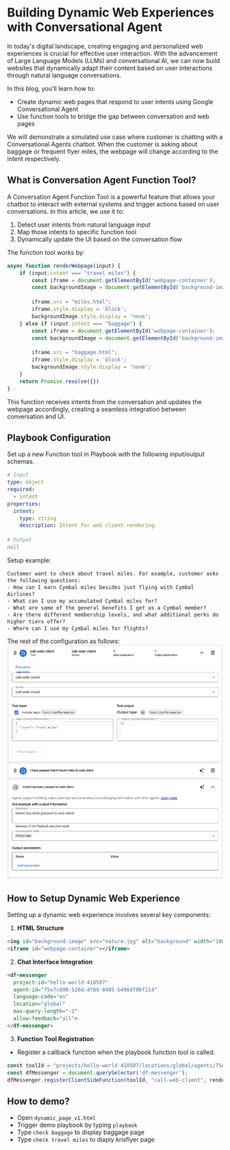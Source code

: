 # Building Dynamic Web Experiences with Conversational Agent

In today's digital landscape, creating engaging and personalized web experiences is crucial for effective user interaction. With the advancement of Large Language Models (LLMs) and conversational AI, we can now build websites that dynamically adapt their content based on user interactions through natural language conversations.

In this blog, you'll learn how to:
- Create dynamic web pages that respond to user intents using Google Conversational Agent
- Use function tools to bridge the gap between conversation and web pages

We will demonstrate a simulated use case where customer is chatting with a Conversational Agents chatbot. When the customer is asking about baggage or frequent flyer miles, the webpage will change according to the intent respectively.

## What is Conversation Agent Function Tool?

A Conversation Agent Function Tool is a powerful feature that allows your chatbot to interact with external systems and trigger actions based on user conversations. In this article, we use it to:

1. Detect user intents from natural language input
2. Map those intents to specific function tool
3. Dynamically update the UI based on the conversation flow

The function tool works by:
```javascript
async function renderWebpage(input) {
    if (input.intent === "travel miles") {
        const iframe = document.getElementById('webpage-container');
        const backgroundImage = document.getElementById('background-image');
        
        iframe.src = "miles.html";
        iframe.style.display = 'block';
        backgroundImage.style.display = 'none';
    } else if (input.intent === "baggage") {
        const iframe = document.getElementById('webpage-container');
        const backgroundImage = document.getElementById('background-image');
        
        iframe.src = "baggage.html";
        iframe.style.display = 'block';
        backgroundImage.style.display = 'none';
    }
    return Promise.resolve({})
}
```

This function receives intents from the conversation and updates the webpage accordingly, creating a seamless integration between conversation and UI.


## Playbook Configuration

Set up a new Function tool in Playbook with the following input/output schemas.

```yaml
# Input
type: object
required:
  - intent
properties:
  intent:
    type: string
    description: Intent for web client rendering.

# Output
null
```

Setup example:

```text
Customer want to check about travel miles. For example, customer asks the following questions:
- How can I earn Cymbal miles besides just flying with Cymbal Airlines?
- What can I use my accumulated Cymbal miles for?
- What are some of the general benefits I get as a Cymbal member?
- Are there different membership levels, and what additional perks do higher tiers offer?
- Where can I use my Cymbal miles for flights?

```

The rest of the configuration as follows:
![config](example-miles.png)

## How to Setup Dynamic Web Experience

Setting up a dynamic web experience involves several key components:

1. **HTML Structure**
```html
<img id="background-image" src="nature.jpg" alt="background" width="100%" height="100%">
<iframe id="webpage-container"></iframe>
```

2. **Chat Interface Integration**
```html
<df-messenger
  project-id="hello-world-418507"
  agent-id="75e7c898-526d-4789-8405-b496df0bf214"
  language-code="en"
  location="global"
  max-query-length="-1"
  allow-feedback="all">
</df-messenger>
```

3. **Function Tool Registration**

- Register a callback function when the playbook function tool is called.


```javascript
const toolId = "projects/hello-world-418507/locations/global/agents/75e7c898-526d-4789-8405-b496df0bf214/tools/198cba37-ed4f-494e-a704-f68383add43c"
const dfMessenger = document.querySelector('df-messenger');
dfMessenger.registerClientSideFunction(toolId, "call-web-client", renderWebpage)
```


## How to demo?

- Open `dynamic_page_v1.html`
- Trigger demo playbook by typing `playbook`
- Type `check baggage` to display baggage page
- Type `check travel miles` to diaply krisflyer page

